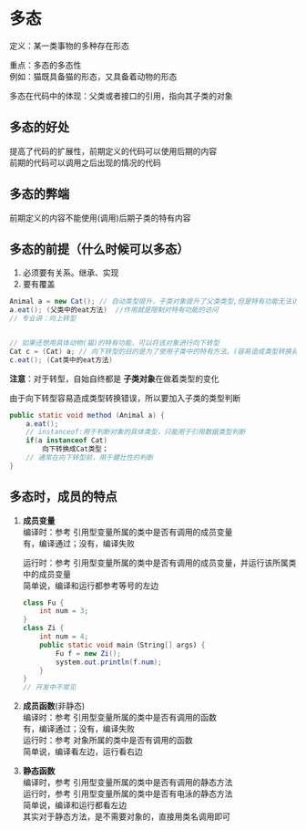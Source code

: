 # 多态
定义：某一类事物的多种存在形态  

重点：多态的多态性  
例如：猫既具备猫的形态，又具备着动物的形态  

多态在代码中的体现：父类或者接口的引用，指向其子类的对象  

## 多态的好处
提高了代码的扩展性，前期定义的代码可以使用后期的内容  
前期的代码可以调用之后出现的情况的代码  

## 多态的弊端
前期定义的内容不能使用(调用)后期子类的特有内容  

## 多态的前提（什么时候可以多态）
1. 必须要有关系。继承、实现  
2. 要有覆盖  
```java
Animal a = new Cat(); // 自动类型提升，子类对象提升了父类类型,但是特有功能无法访问
a.eat(); (父类中的eat方法)  //作用就是限制对特有功能的访问
// 专业讲：向上转型  


// 如果还想用具体动物(猫)的特有功能，可以将该对象进行向下转型  
Cat c = (Cat) a; // 向下转型的目的是为了使用子类中的特有方法。(容易造成类型转换异常)
c.eat(); (Cat类中的eat方法)  
```
**注意**：对于转型，自始自终都是 **子类对象**在做着类型的变化  

由于向下转型容易造成类型转换错误，所以要加入子类的类型判断  
```java
public static void method (Animal a) {
    a.eat();
    // instanceof:用于判断对象的具体类型，只能用于引用数据类型判断
    if(a instanceof Cat)
        向下转换成Cat类型；
    // 通常在向下转型前，用于健壮性的判断
}
```

## 多态时，成员的特点
1.  **成员变量**  
    编译时：参考 引用型变量所属的类中是否有调用的成员变量  
    有，编译通过；没有，编译失败

    运行时：参考 引用型变量所属的类中是否有调用的成员变量，并运行该所属类中的成员变量  
    简单说，编译和运行都参考等号的左边  
    ```java
    class Fu {
        int num = 3;
    }
    class Zi {
        int num = 4;
        public static void main（String[] args) {
            Fu f = new Zi();
            system.out.println(f.num);
        }
    } 
    // 开发中不常见
    ```
2.  **成员函数**(非静态)  
    编译时：参考 引用型变量所属的类中是否有调用的函数  
    有，编译通过；没有，编译失败  
    运行时：参考 对象所属的类中是否有调用的函数  
    简单说，编译看左边，运行看右边  
3.  **静态函数**  
    编译时，参考 引用型变量所属的类中是否有调用的静态方法  
    运行时，参考 引用型变量所属的类中是否有电泳的静态方法  
    简单说，编译和运行都看左边  
    其实对于静态方法，是不需要对象的，直接用类名调用即可  